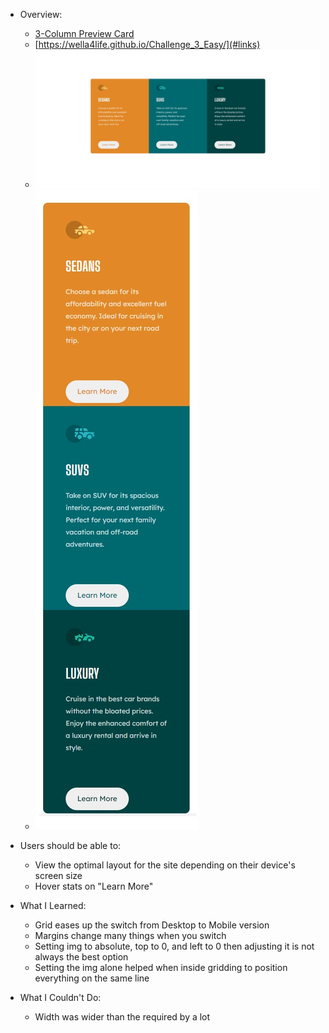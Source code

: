 - Overview:
  - [3-Column Preview Card](#the-challenge)
  - [https://wella4life.github.io/Challenge_3_Easy/](#links)
  - ![](images/Finished-Desktop.jpg)
  - ![](images/Finished-Mobile.jpg)

 - Users should be able to:
   - View the optimal layout for the site depending on their device's screen size
   - Hover stats on "Learn More"

 - What I Learned:
   - Grid eases up the switch from Desktop to Mobile version
   - Margins change many things when you switch
   - Setting img to absolute, top to 0, and left to 0 then adjusting it is not always the best option
   - Setting the img alone helped when inside gridding to position everything on the same line
 
 - What I Couldn't Do:
   - Width was wider than the required by a lot
